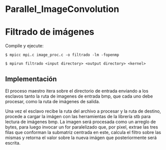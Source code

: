 # Parallel_ImageConvolution

# Filtrado de imágenes

Compile y ejecute:
```
$ mpicc mpi.c image_proc.c -o filtrado -lm -fopenmp

$ mpirun filtrado <input directory> <output directory> <kernel>
```
## Implementación
El proceso maestro itera sobre el directorio de entrada enviando a los esclavos tanto la ruta de imagenes de entrada bmp, que cada uno debe procesar, como la ruta de imágenes de salida.

Una vez el esclavo recibe la ruta del archivo a procesar y la ruta de destino, procede a cargar la imágen con las herramientas de la librería stb para lectura de imágenes bmp. La imagen será procesada como un arreglo de bytes, para luego invocar un for paralelizado que, por pixel, extrae las tres filas que conforman la submatriz centrada en este, calcula el filtro sobre las mismas y retorna el valor sobre la nueva imágen que posteriormente será escrita.

